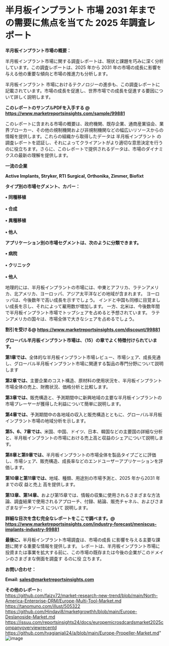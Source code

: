 # 半月板インプラント 市場 2031 年までの需要に焦点を当てた 2025 年調査レポート

<strong><b>半月板インプラント市場の概要：</b></strong>

半月板インプラント市場に関する調査レポートは、現状と課題を巧みに深く分析しています。この調査レポートは、2025 年から 2031 年の市場の成長に影響を与える他の重要な傾向と市場の推進力も分析します。

半月板インプラント 市場におけるテクノロジーの進歩も、この調査レポートに記載されています。市場の成長を促進し、世界市場での成長を促進する要因について詳しく説明します。

<strong>このレポートのサンプルPDFを入手する @ <a href=https://www.marketreportsinsights.com/sample/99881>https://www.marketreportsinsights.com/sample/99881</a></strong>

このレポートに含まれる市場の概要は、政府機関、既存企業、通商産業協会、業界ブローカー、その他の規制機関および非規制機関などの幅広いリソースからの情報を提供します。これらの組織から取得したデータは 半月板インプラント の調査レポートを認証し、それによってクライアントがより適切な意思決定を行うのに役立ちます。さらに、このレポートで提供されるデータは、市場のダイナミクスの最新の理解を提供します。

<strong>一流の企業</strong>

<strong><b>Active Implants, Stryker, RTI Surgical, Orthonika, Zimmer, Biofixt</b></strong>

<strong><b>タイプ別の市場セグメント、カバー：</b></strong>

<strong>• 同種移植<br><br>• 合成<br><br>• 異種移植<br><br>• 他人</strong>

<strong><b>アプリケーション別の市場セグメントは、次のように分類できます。</b></strong>

<strong>• 病院<br><br>• クリニック<br><br>• 他人</strong>

 地理的には、半月板インプラントの市場には、中東とアフリカ、ラテンアメリカ、北アメリカ、ヨーロッパ、アジア太平洋などの地域が含まれます。 ヨーロッパは、今後数年で高い成長を示すでしょう。 インドと中国も同様に目覚ましい成長を示し、それによって雇用数が増加します。 一方、北米は、今後数年間で半月板インプラント市場でトップシェアを占めると予想されています。 ラテンアメリカの国々は、市場全体で大きなシェアを占めるでしょう。

<strong>割引を受ける@ <a href=https://www.marketreportsinsights.com/discount/99881>https://www.marketreportsinsights.com/discount/99881</a></strong>

<strong><b>グローバル半月板インプラント市場は、（15）の章でよく特徴付けられています。</b></strong>

<strong><b>第</b></strong><strong><b>1章では、</b></strong>全体的な半月板インプラント市場レビュー、市場シェア、成長見通し、グローバル半月板インプラント市場に関連する製品の専門分野について説明します

<strong><b>第2章では、</b></strong>主要企業のコスト構造、原材料の使用状況を、半月板インプラント市場全体の売上、財務状況、価格分析と比較します。

<strong><b>第3章では、</b></strong>販売構造と、予測期間中に新興地域の主要な半月板インプラントの市場プレーヤーが獲得した利益について簡単に説明します。

<strong><b>第4章では、</b></strong>予測期間中の各地域の収入と販売構造とともに、グローバル半月板インプラント市場の地域分析を示します。

<strong><b>第5、6、7章では、</b></strong>米国、中国、ドイツ、日本、韓国などの主要国の詳細な分析と、半月板インプラントの市場における売上高と収益のシェアについて説明します。

<strong><b>第8章と第9章では、</b></strong>半月板インプラントの市場全体を製品タイプごとに評価し、市場シェア、販売構造、成長率などのエンドユーザーアプリケーションを評価します。

<strong><b>第10章と第11章では、</b></strong>地域、種類、用途別の市場予測と、2025 年から2031 年までの収 益と売上 高を提供します。

<strong><b>第13章、第14章、</b></strong>および第15章では、情報の収集に使用されるさまざまな方法論、調査結果で使用されるアプローチ、付録、結論、販売チャネル、およびさまざまなデータソース について 説明します。

<strong>詳細な目次を含む完全なレポートをここで調べます。@ <a href=https://www.marketreportsinsights.com/industry-forecast/meniscus-implants-industry-99881>https://www.marketreportsinsights.com/industry-forecast/meniscus-implants-industry-99881</a></strong>

<strong><b>最後に、</b></strong>半月板インプラント市場調査は、市場の成長 に影響を</a>与える主要な課題に関する重要な情報を提供します。 レポートは、半月板インプラント市場に投資または事業を拡大する前に、この市場の既存または今後の企業がこのドメインのさまざまな側面を調査す るのに役 立ちます。

<strong><b>お問い合わせ：</b></strong>

<strong>Email: </strong><a href=mailto:sales@marketreportsinsights.com><strong>sales@marketreportsinsights.com</strong></a>

<strong>その他のレポート:</strong>
<br>
<a href=https://github.com/faizy72/market-research-new-trend/blob/main/North-America-Enterprise-DRM/Europe-Multi-Tool-Market.md>https://github.com/faizy72/market-research-new-trend/blob/main/North-America-Enterprise-DRM/Europe-Multi-Tool-Market.md</a>
<br>
<a href=https://tanomuno.com/illust/505322>https://tanomuno.com/illust/505322</a>
<br>
<a href=https://github.com/Hindavi8/marketgrowthh/blob/main/Europe-Deslanoside-Market.md>https://github.com/Hindavi8/marketgrowthh/blob/main/Europe-Deslanoside-Market.md</a>
<br>
<a href=https://issuu.com/reportsinsights24/docs/europemicrosdcardsmarket2025companyoverviewrecentd>https://issuu.com/reportsinsights24/docs/europemicrosdcardsmarket2025companyoverviewrecentd</a>
<br>
<a href=https://github.com/tyagianjali24/a/blob/main/Europe-Propeller-Market.md>https://github.com/tyagianjali24/a/blob/main/Europe-Propeller-Market.md</a>"
![image](https://github.com/user-attachments/assets/e88f93b5-f121-428c-a382-e9d477cb8138)

